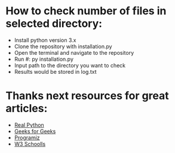 # How to check number of files in selected directory:

* Install python version 3.x
* Clone the repository with installation.py
* Open the terminal and navigate to the repository
* Run #: py installation.py
* Input path to the directory you want to check
* Results would be stored in log.txt
 
 
# Thanks next resources for great articles:
- [Real Python](https://realpython.com/working-with-files-in-python/)
- [Geeks for Geeks](https://www.geeksforgeeks.org/os-walk-python/)
- [Programiz](https://www.programiz.com/python-programming/datetime/strftime)
- [W3 Schoolls](https://www.w3schools.com/)
  
